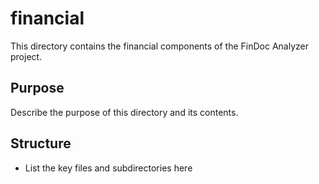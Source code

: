 # financial

This directory contains the financial components of the FinDoc Analyzer project.

## Purpose

Describe the purpose of this directory and its contents.

## Structure

- List the key files and subdirectories here
